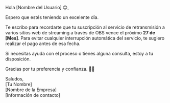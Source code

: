 Hola [Nombre del Usuario] 😊,

Espero que estés teniendo un excelente día.

Te escribo para recordarte que tu suscripción al servicio de retransmisión a varios sitios web de streaming a través de OBS vence el próximo **27 de [Mes]**. Para evitar cualquier interrupción automática del servicio, te sugiero realizar el pago antes de esa fecha.

Si necesitas ayuda con el proceso o tienes alguna consulta, estoy a tu disposición.

Gracias por tu preferencia y confianza. 🎥🌐

Saludos,  
[Tu Nombre]  
[Nombre de la Empresa]  
[Información de contacto]